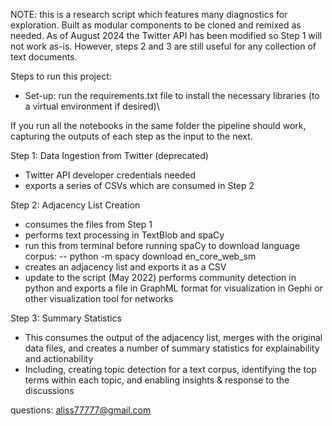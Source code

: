NOTE: this is a research script which features many diagnostics for exploration. Built as modular components to be cloned and remixed as needed. As of August 2024 the Twitter API has been modified so Step 1 will not work as-is. However, steps 2 and 3 are still useful for any collection of text documents.

Steps to run this project:

- Set-up: run the requirements.txt file to install the necessary libraries (to a virtual environment if desired)\


If you run all the notebooks in the same folder the pipeline should work, capturing the outputs of each step as the input to the next.

Step 1: Data Ingestion from Twitter (deprecated)
- Twitter API developer credentials needed
- exports a series of CSVs which are consumed in Step 2

Step 2: Adjacency List Creation
- consumes the files from Step 1
- performs text processing in TextBlob and spaCy
- run this from terminal before running spaCy to download language corpus: 
 -- python -m spacy download en_core_web_sm
- creates an adjacency list and exports it as a CSV
- update to the script (May 2022) performs community detection in python and exports a file in GraphML format for visualization in Gephi or other visualization tool for networks

Step 3: Summary Statistics
- This consumes the output of the adjacency list, merges with the original data files, and creates a number of summary statistics for explainability and actionability
- Including, creating topic detection for a text corpus, identifying the top terms within each topic, and enabling insights & response to the discussions

questions: aliss77777@gmail.com

